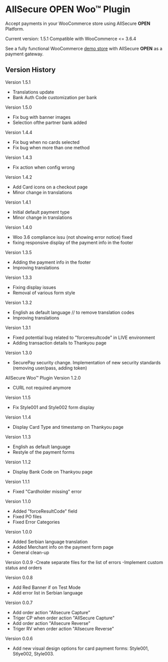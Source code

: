 # AllSecure OPEN Woo™ Plugin

Accept payments in your WooCommerce store using AllSecure **OPEN** Platform.

Current version: 1.5.1
Compatible with WooCommerce <= 3.6.4

See a fully functional WooCommerce <a href="http://demo.allsecpay.xyz/cart/open/woo" target="_new">demo store</a> with AllSecure **OPEN** as a payment gateway.

## Version History

Version 1.5.1
- Translations update
- Bank Auth Code customization per bank

Version 1.5.0
- Fix bug with banner images
- Selection ofthe partner bank added

Version 1.4.4
- Fix bug when no cards selected
- Fix bug when more than one method

Version 1.4.3
- Fix action when config wrong

Version 1.4.2
- Add Card icons on a checkout page
- Minor change in translations

Version 1.4.1
- Initial default payment type
- Minor change in translations

Version 1.4.0
- Woo 3.6 compliance issu (not showing error notice) fixed
- fixing responsive display of the payment info in the footer

Version 1.3.5
- Adding the payment info in the footer
- Improving translations

Version 1.3.3
- Fixing display issues
- Removal of various form style

Version 1.3.2
- English as default language // to remove translation codes
- Improving translations

Version 1.3.1
- Fixed potential bug related to "forceresultcode" in LIVE environment
- Adding transaction details to Thankyou page

Version 1.3.0
- SecurePay security change. Implementation of new security standards (removing user/pass, adding token)

AllSecure Woo™ Plugin
Version 1.2.0
- CURL not required anymore

Version 1.1.5
- Fix Style001 and Style002 form display

Version 1.1.4
- Display Card Type and timestamp on Thankyou page

Version 1.1.3
- English as default language
- Restyle of the payment forms

Version 1.1.2
- Display Bank Code on Thankyou page

Version 1.1.1
- Fixed "Cardholder missing" error

Version 1.1.0
- Added "forceResultCode"  field
- Fixed PO files
- Fixed Error Categories

Version 1.0.0
- Added Serbian language translation
- Added Merchant info on the payment form page
- General clean-up

Version 0.0.9
-Create separate files for the list of errors
-Implement custom status and orders

Version 0.0.8
- Add Red Banner if on Test Mode
- Add error list in Serbian language

Version 0.0.7 
- Add order action "Allsecure Capture"
- Triger CP when order action "AllSecure Capture" 
- Add order action "Allsecure Reverse"
- Triger RV when order action "Allsecure Reverse" 

Version 0.0.6 
- Add new visual design options for card payment forms: Style001, Stlye002, Style003.
